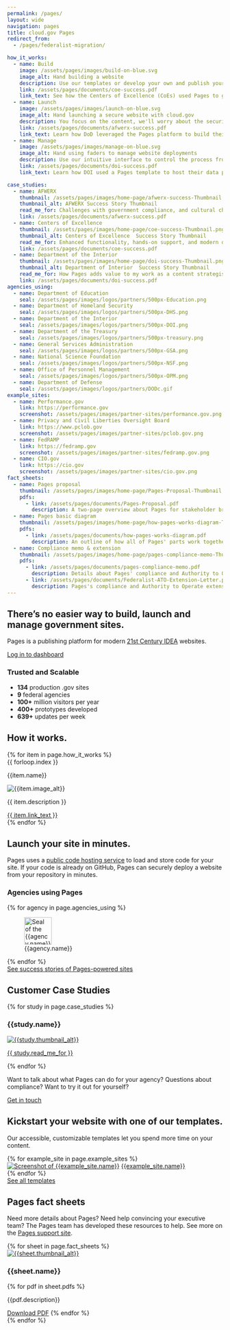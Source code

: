 ```yaml
---
permalink: /pages/
layout: wide
navigation: pages
title: cloud.gov Pages
redirect_from:
  - /pages/federalist-migration/

how_it_works:
  - name: Build
    image: /assets/pages/images/build-on-blue.svg
    image_alt: Hand building a website
    description: Use our templates or develop your own and publish your web page right away.
    link: /assets/pages/documents/coe-success.pdf
    link_text: See how the Centers of Excellence (CoEs) used Pages to get new pages up quickly
  - name: Launch
    image: /assets/pages/images/launch-on-blue.svg
    image_alt: Hand launching a secure website with cloud.gov
    description: You focus on the content, we'll worry about the security, compliance, and deployment.
    link: /assets/pages/documents/afwerx-success.pdf
    link_text: Learn how DoD leveraged the Pages platform to build their own template designs
  - name: Manage
    image: /assets/pages/images/manage-on-blue.svg
    image_alt: Hand using faders to manage website deployments
    description: Use our intuitive interface to control the process from start to finish.
    link: /assets/pages/documents/doi-success.pdf
    link_text: Learn how DOI used a Pages template to host their data projects

case_studies:
  - name: AFWERX
    thumbnail: /assets/pages/images/home-page/afwerx-success-Thumbnail.png
    thumbnail_alt: AFWERX Success Story Thumbnail
    read_me_for: Challenges with government compliance, and cultural challenges switching to Cloud solutions
    link: /assets/pages/documents/afwerx-success.pdf
  - name: Centers of Excellence
    thumbnail: /assets/pages/images/home-page/coe-success-Thumbnail.png
    thumbnail_alt: Centers of Excellence  Success Story Thumbnail
    read_me_for: Enhanced functionality, hands-on support, and modern design
    link: /assets/pages/documents/coe-success.pdf
  - name: Department of the Interior
    thumbnail: /assets/pages/images/home-page/doi-success-Thumbnail.png
    thumbnail_alt: Department of Interior  Success Story Thumbnail
    read_me_for: How Pages adds value to my work as a content strategist
    link: /assets/pages/documents/doi-success.pdf
agencies_using:
  - name: Department of Education
    seal: /assets/pages/images/logos/partners/500px-Education.png
  - name: Department of Homeland Security
    seal: /assets/pages/images/logos/partners/500px-DHS.png
  - name: Department of the Interior
    seal: /assets/pages/images/logos/partners/500px-DOI.png
  - name: Department of the Treasury
    seal: /assets/pages/images/logos/partners/500px-treasury.png
  - name: General Services Administration
    seal: /assets/pages/images/logos/partners/500px-GSA.png
  - name: National Science Foundation
    seal: /assets/pages/images/logos/partners/500px-NSF.png
  - name: Office of Personnel Management
    seal: /assets/pages/images/logos/partners/500px-OPM.png
  - name: Department of Defense
    seal: /assets/pages/images/logos/partners/DODc.gif
example_sites:
  - name: Performance.gov
    link: https://performance.gov
    screenshot: /assets/pages/images/partner-sites/performance.gov.png
  - name: Privacy and Civil Liberties Oversight Board
    link: https://www.pclob.gov
    screenshot: /assets/pages/images/partner-sites/pclob.gov.png
  - name: FedRAMP
    link: https://fedramp.gov
    screenshot: /assets/pages/images/partner-sites/fedramp.gov.png
  - name: CIO.gov
    link: https://cio.gov
    screenshot: /assets/pages/images/partner-sites/cio.gov.png
fact_sheets:
  - name: Pages proposal
    thumbnail: /assets/pages/images/home-page/Pages-Proposal-Thumbnail.png
    pdfs:
      - link: /assets/pages/documents/Pages-Proposal.pdf
        description: A two-page overview about Pages for stakeholder briefings
  - name: Pages basic diagram
    thumbnail: /assets/pages/images/home-page/how-pages-works-diagram-Thumbnail.png
    pdfs:
      - link: /assets/pages/documents/how-pages-works-diagram.pdf
        description: An outline of how all of Pages' parts work together.
  - name: Compliance memo & extension
    thumbnail: /assets/pages/images/home-page/pages-compliance-memo-Thumbnail.jpg
    pdfs:
      - link: /assets/pages/documents/pages-compliance-memo.pdf
        description: Details about Pages' compliance and Authority to Operate.
      - link: /assets/pages/documents/Federalist-ATO-Extension-Letter.pdf
        description: Pages's compliance and Authority to Operate extension.
---
```


<section class="usa-section">
  <div class="grid-container maxw-desktop">
    <div class="grid-row grid-gap">
      <div class="tablet:grid-col-7">
        <h1 class="font-heading-3xl">There’s no easier way to build, launch and manage government sites.</h1>
        <p class="usa-intro">
          Pages is a publishing platform for modern <a href="{{site.baseurl}}{% link _pages/pages/documentation/21st-century-idea.md %}">21st Century IDEA</a> websites.
        </p>
        <p class="padding-bottom-4">
          <a class="usa-button usa-button--big" href="https://pages.cloud.gov">Log in to dashboard</a>
        </p>
      </div>
      <div class="tablet:grid-col-4 tablet:grid-offset-1 usa-prose padding-5">
          <h3>Trusted and Scalable</h3>
          <ul class="margin-left-1">
            <li><b>134</b> production .gov sites</li>
            <li><b>9</b> federal agencies</li>
            <li><b>100+</b> million visitors per year</li>
            <li><b>400+</b> prototypes developed</li>
            <li><b>639+</b> updates per week</li>
          </ul>
      </div>
    </div>
  </div>
</section>

<section class="usa-graphic-list usa-section usa-section--dark">
<div class="grid-container maxw-desktop">
  <a name="How it works"></a>
  <div class="grid-row grid-gap">
    <h2>How it works.</h2>
  </div>
  <div class="grid-row grid-gap-lg">
    {% for item in page.how_it_works %}
      <div class="tablet:grid-col-4 margin-y-4">
        <div class="font-sans-sm text-heavy text-center"><span class="bg-primary display-inline-block padding-1 height-5 width-5 radius-pill">{{ forloop.index }}</span></div>
        <p class="font-sans-lg text-uppercase text-center">
          {{item.name}}
        </p>
        <img class="display-block margin-x-auto" src="{{site.baseurl}}{{item.image}}" alt="{{item.image_alt}}">
        <div class="padding-x-2">
          <p class="font-sans-xs line-height-sans-3">{{ item.description }}</p>
          <a class="display-block font-sans-3xs line-height-sans-4" href="{{site.baseurl}}{{item.link}}">{{ item.link_text }}</a>
        </div>
      </div>
    {% endfor %}
    </div>
  </div>
</section>

<section class="usa-section margin-y-8">
  <div class="grid-container maxw-desktop usa-prose">
      <h2>Launch your site in minutes.</h2>
      <a name="Customers"></a>
      <p>
        Pages uses a <a href="https://github.com/">public code hosting service</a> to load and store code for your site. If your code is already on GitHub, Pages can securely deploy a website from your repository in minutes.
      </p>
      <h3>Agencies using Pages</h3>
    <div class="grid-row grid-gap margin-bottom-3">
      {% for agency in page.agencies_using %}
      <div class="tablet:grid-col-3 text-center">
        <figure class="margin-0 padding-2">
          <img src="{{site.baseurl}}{{agency.seal}}" alt="Seal of the {{agency.name}}" height="64" width="64">
          <figcaption>{{agency.name}}</figcaption>
        </figure>
      </div>
      {% endfor %}
    </div>
    <a class="cg-arrow" href="{{site.baseurl}}/pages/success-stories/">See success stories of Pages-powered sites</a>
  </div>
</section>

<section class="usa-section margin-y-8">
  <div class="grid-container maxw-desktop">
    <h2>Customer Case Studies</h2>
    <a name="Case Studies"></a>
    <div class="grid-row grid-gap-lg">
      {% for study in page.case_studies %}
      <div class="tablet:grid-col-4 bar-top">
          <h3>{{study.name}}</h3>
          <a class="display-block border-1px border-base-lighter margin-y-2" href="{{site.baseurl}}{{study.link}}"><img class="display-block" src="{{site.baseurl}}{{study.thumbnail}}" alt="{{study.thumbnail_alt}}"></a>
          <p>
            <a href="{{site.baseurl}}{{study.link}}">{{ study.read_me_for }}</a>
          </p>
      </div>
      {% endfor %}
    </div>
  </div>
</section>

<section class="usa-section bg-accent-warm-light">
  <div class="grid-container maxw-desktop">
    <div class="grid-row">
      <div class="tablet:grid-col">
        <p class="usa-intro tablet:grid-col-10">
          Want to talk about what Pages can do for your agency? Questions about compliance? Want to try it out for yourself?
        </p>
        <p><a class="usa-button usa-button--big" href="{{site.baseurl}}/pages/contact/">Get in touch</a></p>
      </div>
    </div>
  </div>
</section>

<section class="usa-section margin-y-8">
  <div class="grid-container maxw-desktop usa-prose">
    <div class="grid-row">
      <h2>Kickstart your website with one of our templates.</h2>
      <p>
        Our accessible, customizable templates let you spend more time on your content.
      </p>
    </div>
    <div class="grid-row grid-gap margin-bottom-2">
    {% for example_site in page.example_sites %}
      <div class="tablet:grid-col-6 padding-2 text-center">
        <a class="border border-base-lighter display-block margin-bottom-1" href="{{example_site.link}}"><img class="display-block" src="{{site.baseurl}}{{example_site.screenshot}}" alt="Screenshot of {{example_site.name}}"></a>
        <a href="{{example_site.link}}">{{example_site.name}}</a>
      </div>
    {% endfor %}
    </div>
    <div class="grid-row">
      <a class="cg-arrow" href="{{site.baseurl}}/pages/documentation/templates/">See all templates</a>
    </div>
  </div>
</section>

<section class="usa-section margin-y-8">
  <div class="grid-container maxw-desktop usa-prose">
    <div class="grid-row">
      <h2>Pages fact sheets</h2>
      <p>
        Need more details about Pages? Need help convincing your executive team? The Pages team has developed these resources to help. See more on the <a href="{{site.baseurl}}/pages/documentation/">Pages support site</a>.
      </p>
    </div>
    <div class="grid-row grid-gap">
      {% for sheet in page.fact_sheets %}
      <div class="tablet:grid-col-4 bar-top">
        <div class="padding-2">
          <a href="{{site.baseurl}}{{sheet.pdfs[0].link}}" class="display-block margin-bottom-2"><img class="border border-base-lighter display-block" src="{{site.baseurl}}{{sheet.thumbnail}}" alt="{{sheet.thumbnail_alt}}"></a>
          <h3>{{sheet.name}}</h3>
          {% for pdf in sheet.pdfs %}
          <p>
            {{pdf.description}}
          </p>
          <a class="cg-arrow" href="{{site.baseurl}}{{pdf.link}}">Download PDF</a>
          {% endfor %}
        </div>
      </div>
      {% endfor %}
    </div>
  </div>
</section>


<script>

  if (location.search === "?b") {
    document.querySelector('#main-content > .usa-section:first-child').classList.add('usa-section--dark');
    document.querySelector('#main-content > .usa-section:nth-child(2)').classList.remove('usa-section--dark');
    document.querySelectorAll('.bg-primary.radius-pill').forEach(function(el) {
      el.classList.add('text-white');
    });

    document.querySelectorAll('img[src*="-on-blue.svg"]').forEach(function(el) {
      el.src = el.src.replace(/-on-blue/, '-on-white');
    });


    document.querySelectorAll('#main-content > .usa-section:nth-child(2) a[href]:not(.anchorjs-link)').forEach(function(el) {
      el.classList.add('cg-arrow');
    });
  } else if (location.search === '?c') {
      document.querySelector('#main-content > .usa-section:first-child').classList.add('usa-section--dark');
      document.querySelector('#main-content > .usa-section:nth-child(2)').classList.remove('usa-section--dark');
      document.querySelector('#main-content > .usa-section:nth-child(2)').classList.add('usa-section--light');
      document.querySelectorAll('.bg-primary.radius-pill').forEach(function(el) {
        el.classList.add('text-white');
      });

      document.querySelectorAll('img[src*="-on-blue.svg"]').forEach(function(el) {
        el.src = el.src.replace(/-on-blue/, '-on-white');
      });

      document.querySelectorAll('#main-content > .usa-section:nth-child(2) a[href]:not(.anchorjs-link)').forEach(function(el) {
        el.classList.add('cg-arrow');
      });

  }

</script>
